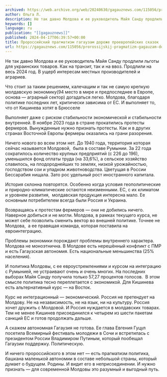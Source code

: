 ```yaml
---
archived: https://web.archive.org/web/20240630/gagauznews.com/115056/prorossijskij-pragmatizm-gagauzam-dorozhe-proevropejskih-skazok.html
author: Ольга Л.
description: Не так давно Молдова и ее руководитель Майя Санду продлили льготы для украинских товаров. Как на транзит, так и на ввоз. Продлили на весь 2024 год. В ущерб интересам местных производителей и аграриев. Что стоит за таким решением, калечащим и так не самую крепкую молдавскую экономику(94 место в мире и предпоследнее в Европе, основа — аграрный сектор) догадаться легко. Молдова, благодаря политике последних лет, критически зависима от ЕС. И выполняет то, что от Кишинева хотят в Брюсселе Выполняет даже с риском стабильности экономической и стабильности внутренней. В ноябре 2023 года в стране прокатились протесты фермеров. Вынужденные нужно признать протесты. Как […]
keywords: []
language: ru
publication: "[[gagauznews]]"
published: 2024-04-17T06:39:57+00:00
title: Пророссийский прагматизм гагаузам дороже проевропейских сказок
url: https://gagauznews.com/115056/prorossijskij-pragmatizm-gagauzam-dorozhe-proevropejskih-skazok.html
---
```


Не так давно Молдова и ее руководитель Майя Санду продлили льготы для украинских товаров. Как на транзит, так и на ввоз. Продлили на весь 2024 год. В ущерб интересам местных производителей и аграриев.

Что стоит за таким решением, калечащим и так не самую крепкую молдавскую экономику(94 место в мире и предпоследнее в Европе, основа — аграрный сектор) догадаться легко. Молдова, благодаря политике последних лет, критически зависима от ЕС. И выполняет то, что от Кишинева хотят в Брюсселе

Выполняет даже с риском стабильности экономической и стабильности внутренней. В ноябре 2023 года в стране прокатились протесты фермеров. Вынужденные нужно признать протесты. Как и в других странах Восточной Европы фермеры оказались на грани разорения.

Ничего нового во всем этом нет. До 1940 года, территория которая сейчас называется Молдовой,  была в составе Румынии. За 22 года сократилось количество крупных предприятий (с 226 до 196), уменьшился фонд оплаты труда (на 33,6%), а сельское хозяйство славилось, на плодороднейших то землях, низкой урожайностью, господством сои и упадком животноводства. Цветущая в России Бессарабия нищала. Зато рос удельный рост иностранного капитала.

История склонна повторятся. Особенно когда условия геополитические и природно-климатические остаются неизменными. ЕС, с их климатом и уровнем развития,  молдавская продукция интересна мало. Ее основным потребителем всегда были Россия и Украина.

Возвращаясь к протестам фермеров — они не добились ничего. Наверное добиться и не могли. Молдова, в рамках текущего курса, не может себе позволить сменить вектор во внешней политике. Точнее не Молдова,  а ее правящая команда, которая поставила на евроинтеграцию.

Проблемы экономики порождают проблемы внутреннего характера. Молдова не моноэтнична. В Молдове есть нерешённый конфликт с ПМР и есть Гагаузская автономия. Есть национальные меньшинства (25% населения).

И политика Молдовы, с ее евроустремлениями и курсом на интеграцию с Румынией, не устраивают очень и очень многих. На последних выборах Майя Санду получила только 57,27 процентов голосов.  В этом смысле политика тесно переплетается с экономикой. Для Кишинева есть альтернативный курс — на Восток.

Курс не интеграционный — экономический. Россия не претендует на Молдову. Не на независимость, не на язык, ни на культуру. Россия хочет дружить с Молдовой. И Россия нуждается в молдавских товарах. Тем не менее Кишинев присоединился к четырем из шести пакетам санкций ЕС и готов продолжать дальше.

А скажем автономная Гагаузия не готова. Ее глава Евгения Гуцул посетила Всемирный фестиваль молодежи в Сочи и встретилась с президентом России Владимиром Путиным, который пообещал Гагаузии поддержку. Политическую.

И ничего пророссийского в этом нет — есть прагматизм политика, башкана маленькой автономии в составе небольшой страны, который думает о будущем. Родины. И видит его в неприсоединении. И нужно признать — для современной Молдовы это разумный и выгодный путь.
